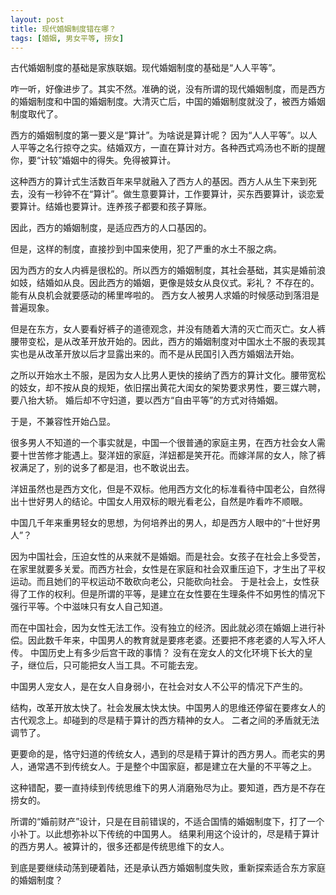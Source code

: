 ```yaml
---
layout: post
title: 现代婚姻制度错在哪？
tags: [婚姻, 男女平等, 捞女]
---
```


古代婚姻制度的基础是家族联姻。现代婚姻制度的基础是“人人平等”。

咋一听，好像进步了。其实不然。准确的说，没有所谓的现代婚姻制度，而是西方的婚姻制度和中国的婚姻制度。大清灭亡后，中国的婚姻制度就没了，被西方婚姻制度取代了。

西方的婚姻制度的第一要义是“算计”。为啥说是算计呢？ 因为“人人平等”。以人人平等之名行掠夺之实。结婚双方，一直在算计对方。各种西式鸡汤也不断的提醒你，要“计较”婚姻中的得失。免得被算计。

这种西方的算计式生活数百年来早就融入了西方人的基因。西方人从生下来到死去，没有一秒钟不在“算计”。做生意要算计，工作要算计，买东西要算计，谈恋爱要算计。结婚也要算计。连养孩子都要和孩子算账。

因此，西方的婚姻制度，是适应西方的人口基因的。

但是，这样的制度，直接抄到中国来使用，犯了严重的水土不服之病。

因为西方的女人内裤是很松的。所以西方的婚姻制度，其社会基础，其实是婚前浪如妓，结婚如从良。因此西方的婚姻，更像是妓女从良仪式。彩礼？ 不存在的。能有从良机会就要感动的稀里哗啦的。
西方女人被男人求婚的时候感动到落泪是普遍现象。

但是在东方，女人要看好裤子的道德观念，并没有随着大清的灭亡而灭亡。女人裤腰带变松，是从改革开放开始的。因此，西方的婚姻制度对中国水土不服的表现其实也是从改革开放以后才显露出来的。而不是从民国引入西方婚姻法开始。

之所以开始水土不服，是因为女人比男人更快的接纳了西方的算计文化。腰带宽松的妓女，却不按从良的规矩，依旧摆出黄花大闺女的架势要求男性，要三媒六聘，要八抬大轿。
婚后却不守妇道，要以西方“自由平等”的方式对待婚姻。

于是，不兼容性开始凸显。

很多男人不知道的一个事实就是，中国一个很普通的家庭主男，在西方社会女人需要十世苦修才能遇上。娶洋妞的家庭，洋妞都是笑开花。而嫁洋屌的女人，除了裤衩满足了，别的说多了都是泪，也不敢说出去。

洋妞虽然也是西方文化，但是不双标。他用西方文化的标准看待中国老公，自然得出十世好男人的结论。中国女人用双标的眼光看老公，自然是咋看咋不顺眼。

中国几千年来重男轻女的思想，为何培养出的男人，却是西方人眼中的“十世好男人”？

因为中国社会，压迫女性的从来就不是婚姻。而是社会。女孩子在社会上多受苦，在家里就要多关爱。而西方社会，女性是在家庭和社会双重压迫下，才生出了平权运动。而且她们的平权运动不敢砍向老公，只能砍向社会。
于是社会上，女性获得了工作的权利。但是所谓的平等，是建立在女性要在生理条件不如男性的情况下强行平等。个中滋味只有女人自己知道。

而在中国社会，因为女性无法工作。没有独立的经济。因此就必须在婚姻上进行补偿。因此数千年来，中国男人的教育就是要疼老婆。还要把不疼老婆的人写入坏人传。
中国历史上有多少后宫干政的事情？ 没有在宠女人的文化环境下长大的皇子，继位后，只可能把女人当工具。不可能去宠。

中国男人宠女人，是在女人自身弱小，在社会对女人不公平的情况下产生的。

结构，改革开放太快了。社会发展太快太快。中国男人的思维还停留在要疼女人的古代观念上。却碰到的尽是精于算计的西方精神的女人。
二者之间的矛盾就无法调节了。

更要命的是，恪守妇道的传统女人，遇到的尽是精于算计的西方男人。而老实的男人，通常遇不到传统女人。于是整个中国家庭，都是建立在大量的不平等之上。

这种错配，要一直持续到传统思维下的男人消磨殆尽为止。要知道，西方是不存在捞女的。

所谓的“婚前财产”设计，只是在目前错误的，不适合国情的婚姻制度下，打了一个小补丁。以此想弥补以下传统的中国男人。
结果利用这个设计的，尽是精于算计的西方男人。被算计的，很多还都是传统思维下的女人。

到底是要继续动荡到硬着陆，还是承认西方婚姻制度失败，重新探索适合东方家庭的婚姻制度？



